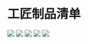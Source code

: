# 工匠制品清单

![](https://cdn.jsdelivr.net/gh/Pi3-l22/Stardew_Valley_Image/craftsman/1.jpg)
![](https://cdn.jsdelivr.net/gh/Pi3-l22/Stardew_Valley_Image/craftsman/2.jpg)
![](https://cdn.jsdelivr.net/gh/Pi3-l22/Stardew_Valley_Image/craftsman/3.jpg)
![](https://cdn.jsdelivr.net/gh/Pi3-l22/Stardew_Valley_Image/craftsman/4.jpg)
![](https://cdn.jsdelivr.net/gh/Pi3-l22/Stardew_Valley_Image/craftsman/5.jpg)